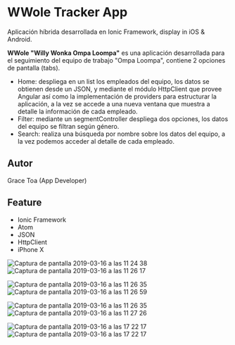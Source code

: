 # WWole Tracker App

Aplicación híbrida desarrollada en Ionic Framework, display in iOS & Android.

 <strong>WWole "Willy Wonka Ompa Loompa"</strong> es una aplicación desarrollada para el seguimiento del equipo de trabajo "Ompa Loompa", contiene 2 opciones de pantalla (tabs).
 - Home: despliega en un list los empleados del equipo, los datos se obtienen desde un JSON, y mediante el módulo HttpClient que provee Angular así como la implementación de providers para estructurar la aplicación, a la vez se accede a una nueva ventana que muestra a detalle la información de cada empleado.
 - Filter: mediante un segmentController despliega dos opciones, los datos del equipo se filtran según género.
 - Search: realiza una búsqueda por nombre sobre los datos del equipo, a la vez podemos acceder al detalle de cada empleado.
 
 
## Autor
Grace Toa  (App Developer)

## Feature
- Ionic Framework
- Atom
- JSON 
- HttpClient
- iPhone X
 
 
 
![Captura de pantalla 2019-03-16 a las 11 24 38](https://user-images.githubusercontent.com/10947013/96990440-678af580-1527-11eb-8453-fbb7b31ad03a.png)![Captura de pantalla 2019-03-16 a las 11 26 17](https://user-images.githubusercontent.com/10947013/96990825-ea13b500-1527-11eb-8edd-00ddb727a9bb.png)

![Captura de pantalla 2019-03-16 a las 11 26 35](https://user-images.githubusercontent.com/10947013/96990700-b9cc1680-1527-11eb-89f2-5603a1960248.png)![Captura de pantalla 2019-03-16 a las 11 26 59](https://user-images.githubusercontent.com/10947013/96991075-3828b880-1528-11eb-9386-4a82d83615cf.png)

![Captura de pantalla 2019-03-16 a las 11 26 35](https://user-images.githubusercontent.com/10947013/96992151-c3ef1480-1529-11eb-9ed0-7ca18ec46a2a.png)![Captura de pantalla 2019-03-16 a las 11 27 26](https://user-images.githubusercontent.com/10947013/96991656-12e87a00-1529-11eb-9288-16c1c7747f84.png)


![Captura de pantalla 2019-03-16 a las 17 22 17](https://user-images.githubusercontent.com/10947013/96992289-f567e000-1529-11eb-8aac-ee75607b221d.png)![Captura de pantalla 2019-03-16 a las 17 22 17](https://user-images.githubusercontent.com/10947013/96990900-01eb3900-1528-11eb-8173-e5333bc5805b.png)








 
